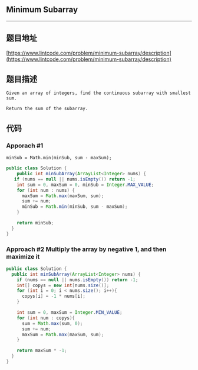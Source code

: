 ## Minimum Subarray

----
## 题目地址

[https://www.lintcode.com/problem/minimum-subarray/description](https://www.lintcode.com/problem/minimum-subarray/description)

## 题目描述

```text
Given an array of integers, find the continuous subarray with smallest sum.

Return the sum of the subarray.
```

## 代码

### Apporach #1 

`minSub = Math.min(minSub, sum - maxSum);`

```java
public class Solution {
    public int minSubArray(ArrayList<Integer> nums) {
   if (nums == null || nums.isEmpty()) return -1;
    int sum = 0, maxSum = 0, minSub = Integer.MAX_VALUE;
    for (int num : nums) {
      maxSum = Math.max(maxSum, sum);
      sum += num;
      minSub = Math.min(minSub, sum - maxSum);
    }

    return minSub;
  }
}
```

### Approach #2 Multiply the array by negative 1, and then maximize it

```java
public class Solution {
  public int minSubArray(ArrayList<Integer> nums) {
    if (nums == null || nums.isEmpty()) return -1;
    int[] copys = new int[nums.size()];
    for (int i = 0; i < nums.size(); i++){
      copys[i] = -1 * nums[i];
    }

    int sum = 0, maxSum = Integer.MIN_VALUE;
    for (int num : copys){
      sum = Math.max(sum, 0);
      sum += num;
      maxSum = Math.max(maxSum, sum);
    }

    return maxSum * -1;
  }
}
```


